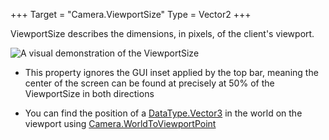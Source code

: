 +++
Target = "Camera.ViewportSize"
Type = Vector2
+++

ViewportSize describes the dimensions, in pixels, of the client's viewport.![A visual demonstration of the ViewportSize][1] - This property ignores the GUI inset applied by the top bar, meaning the center of the screen can be found at precisely at 50% of the ViewportSize in both directions - You can find the position of a [DataType.Vector3](https://developer.roblox.com/search#stq=Vector3) in the world on the viewport using [Camera.WorldToViewportPoint](https://developer.roblox.com/api-reference/function/Camera/WorldToViewportPoint)[1]: https://developer.roblox.com/assets/5b65d49954f6677d407bbad6/ViewportSize.png